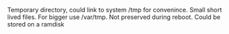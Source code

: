 Temporary directory, could link to system /tmp for convenince. Small short lived files. For bigger use /var/tmp. Not preserved during reboot. Could be stored on a ramdisk
